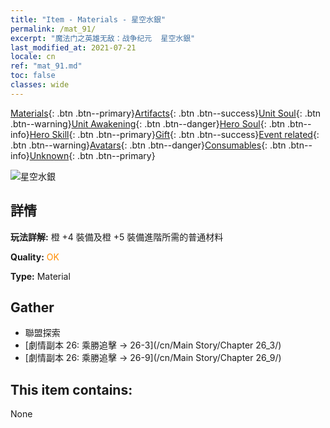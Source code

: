 ```yaml
---
title: "Item - Materials - 星空水銀"
permalink: /mat_91/
excerpt: "魔法门之英雄无敌：战争纪元  星空水銀"
last_modified_at: 2021-07-21
locale: cn
ref: "mat_91.md"
toc: false
classes: wide
---
```

 [Materials](/ItemsCN/){: .btn .btn--primary}[Artifacts](/ItemsCN/Artifacts/){: .btn .btn--success}[Unit Soul](/ItemsCN/UnitSoul/){: .btn .btn--warning}[Unit Awakening](/ItemsCN/UnitAwakening/){: .btn .btn--danger}[Hero Soul](/ItemsCN/HeroSoul/){: .btn .btn--info}[Hero Skill](/ItemsCN/HeroSkill/){: .btn .btn--primary}[Gift](/ItemsCN/Gift/){: .btn .btn--success}[Event related](/ItemsCN/Events/){: .btn .btn--warning}[Avatars](/ItemsCN/Avatars/){: .btn .btn--danger}[Consumables](/ItemsCN/Consumables/){: .btn .btn--info}[Unknown](/ItemsCN/Unknown/){: .btn .btn--primary}

 ![星空水銀](/images/t/i_cailiao_shuiyin3.png)

## 詳情
 **玩法詳解:** 橙 +4 裝備及橙 +5 裝備進階所需的普通材料

 **Quality:** <span style="color: #FF8C00">OK</span>

 **Type:** Material

## Gather

*    聯盟探索 
*    [劇情副本 26: 乘勝追擊 -> 26-3](/cn/Main Story/Chapter 26_3/) 
*    [劇情副本 26: 乘勝追擊 -> 26-9](/cn/Main Story/Chapter 26_9/) 

## This item contains:

  None

